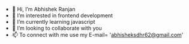 - 👋 Hi, I’m Abhishek Ranjan
- 👀 I’m interested in frontend development
- 🌱 I’m currently learning javascript
- 💞️ I’m looking to collaborate with you
- 📫 To connect with me use my E-mail= 'abhisheksdhr62@gmail.com'

<!---
abhisheksdhr62/abhisheksdhr62 is a ✨ special ✨ repository because its `README.md` (this file) appears on your GitHub profile.
You can click the Preview link to take a look at your changes.
--->
